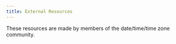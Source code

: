 ```yaml
---
title: External Resources
---
```


These resources are made by members of the date/time/time zone community.